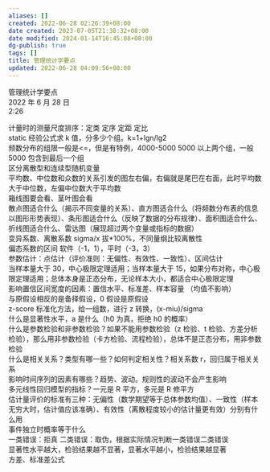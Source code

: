 ```yaml
---
aliases: []
created: 2022-06-28 02:26:39+08:00
date created: 2023-07-05T21:38:32+08:00
date modified: 2024-01-14T16:45:08+08:00
dg-publish: true
tags: []
title: 管理统计学要点
updated: 2022-06-28 04:09:56+08:00
---
```


管理统计学要点  
2022 年 6 月 28 日  
2:26

计量时的测量尺度排序：定类 定序 定距 定比  
static 经验公式求 k 值，分多少个组。k=1+lgn/lg2  
频数分布的组限一般是\<=，但是有特例，4000-5000 5000 以上两个组，一般 5000 包含到最后一个组  
区分离散型和连续型随机变量  
平均数、中位数和众数的关系引发的图左右偏，右偏就是尾巴在右面，此时平均数大于中位数，左偏中位数大于平均数  
箱线图要会看、茎叶图会看  
散点图适合什么（揭示不同变量的关系）、直方图适合什么（将频数分布表的信息以图形形势表现）、条形图适合什么（反映了数据的分布规律）、面积图适合什么、折线图适合什么、雷达图（展现超过两个变量或指标的数据）  
变异系数、离散系数 sigma/x 拔\*100%，不同量纲比较离散性  
偏态系数的区间 软件（-1，1），平时（-3，3）  
参数估计：点估计（评价准则：无偏性、有效性、一致性）、区间估计  
当样本量大于 30，中心极限定理适用；当样本量大于 15，如果分布对称，中心极限定理适用；总体本身是正态分布，无论样本大小，都适合中心极限定理  
影响置信区间宽度的因素：置信水平、标准差、样本容量 （均值不影响）  
与原假设相反的是备择假设，0 假设是原假设  
z-score 标准化方法，给一组数，进行 z 转换，(x-miu)/sigma  
什么是显著性水平，a 是什么（h0 为真，拒绝 h0 的概率）  
什么是参数检验和非参数检验？如果不能用参数检验（z 检验、t 检验、方差分析检验），那么用非参数检验（卡方检验、流程检验），总体不是正态分布，用非参数检验  
什么是相关关系？类型有哪一些？如何判定相关性？相关系数 r，回归属于相关关系  
影响时间序列的因素有哪些？趋势、波动。规则性的波动不会产生影响  
多元线性回归模型的指标？一元是 R 平方，多元是 R 修平方  
估计量评价的标准有三种：无偏性（数学期望等于总体参数均值）、一致性（样本无穷大时，估计值应该准确）、有效性（离散程度较小的估计量更有效）分别有什么用  
事件独立时概率等于什么  
一类错误：拒真 二类错误：取伪，根据实际情况判断一类错误二类错误  
显著性水平越大，检验结果越不显著，显著水平越小，检验结果越显著  
方差、标准差公式